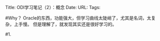 Title: ODI学习笔记（2）：概念
Date:
URL: 
Tags: 

#Why？
Oracle的东西，功能强大，但学习曲线太陡峭了，尤其是名词，太复杂，上手慢。
但是理解了，就发现其实还是很好学习的。

#1.